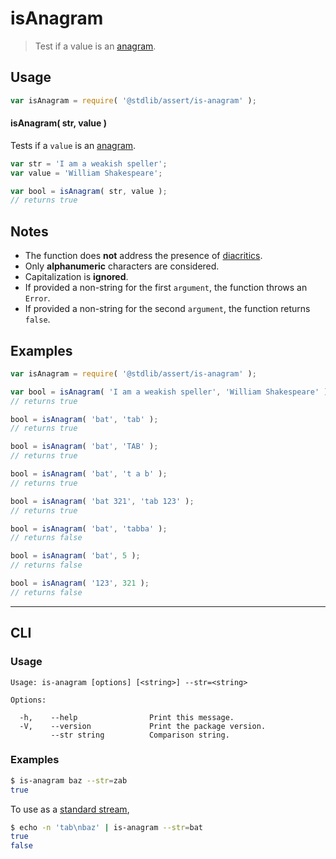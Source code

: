 <!--

@license Apache-2.0

Copyright (c) 2018 The Stdlib Authors.

Licensed under the Apache License, Version 2.0 (the "License");
you may not use this file except in compliance with the License.
You may obtain a copy of the License at

   http://www.apache.org/licenses/LICENSE-2.0

Unless required by applicable law or agreed to in writing, software
distributed under the License is distributed on an "AS IS" BASIS,
WITHOUT WARRANTIES OR CONDITIONS OF ANY KIND, either express or implied.
See the License for the specific language governing permissions and
limitations under the License.

-->

# isAnagram

> Test if a value is an [anagram][anagram].

<section class="usage">

## Usage

```javascript
var isAnagram = require( '@stdlib/assert/is-anagram' );
```

#### isAnagram( str, value )

Tests if a `value` is an [anagram][anagram].

```javascript
var str = 'I am a weakish speller';
var value = 'William Shakespeare';

var bool = isAnagram( str, value );
// returns true
```

</section>

<!-- /.usage -->

<section class="notes">

## Notes

-   The function does **not** address the presence of [diacritics][diacritics].
-   Only **alphanumeric** characters are considered.
-   Capitalization is **ignored**.
-   If provided a non-string for the first `argument`, the function throws an `Error`.
-   If provided a non-string for the second `argument`, the function returns `false`.

</section>

<!-- /.notes -->

<section class="examples">

## Examples

<!-- eslint no-undef: "error" -->

```javascript
var isAnagram = require( '@stdlib/assert/is-anagram' );

var bool = isAnagram( 'I am a weakish speller', 'William Shakespeare' );
// returns true

bool = isAnagram( 'bat', 'tab' );
// returns true

bool = isAnagram( 'bat', 'TAB' );
// returns true

bool = isAnagram( 'bat', 't a b' );
// returns true

bool = isAnagram( 'bat 321', 'tab 123' );
// returns true

bool = isAnagram( 'bat', 'tabba' );
// returns false

bool = isAnagram( 'bat', 5 );
// returns false

bool = isAnagram( '123', 321 );
// returns false
```

</section>

<!-- /.examples -->


* * *

<section class="cli">

## CLI

<section class="usage">

### Usage

```text
Usage: is-anagram [options] [<string>] --str=<string>

Options:

  -h,    --help                Print this message.
  -V,    --version             Print the package version.
         --str string          Comparison string.
```

</section>

<!-- /.usage -->

<section class="examples">

### Examples

```bash
$ is-anagram baz --str=zab
true
```

To use as a [standard stream][standard-streams],

```bash
$ echo -n 'tab\nbaz' | is-anagram --str=bat
true
false
```

</section>

<!-- /.examples -->

</section>

<!-- /.cli -->

<section class="links">

[anagram]: http://en.wikipedia.org/wiki/Anagram

[diacritics]: http://en.wikipedia.org/wiki/Diacritic

[standard-streams]: https://en.wikipedia.org/wiki/Standard_streams

</section>

<!-- /.links -->
